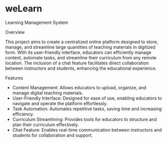 # weLearn
 Learning Management System

Overview

This project aims to create a centralized online platform designed to store, manage, and streamline large quantities of teaching materials in digitized form. With its user-friendly interface, educators can efficiently manage content, automate tasks, and streamline their curriculum from any remote location. The inclusion of a chat feature facilitates direct collaboration between instructors and students, enhancing the educational experience.

Features

* Content Management: Allows educators to upload, organize, and manage digital teaching materials.
* User-Friendly Interface: Designed for ease of use, enabling educators to navigate and operate the platform effortlessly.
* Task Automation: Automates repetitive tasks, saving time and increasing efficiency.
* Curriculum Streamlining: Provides tools for educators to structure and plan their curriculum effectively.
* Chat Feature: Enables real-time communication between instructors and students for collaboration and support.
